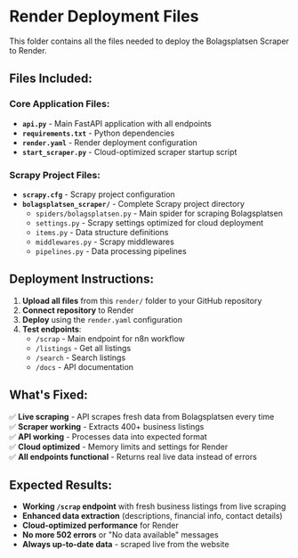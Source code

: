 # Render Deployment Files

This folder contains all the files needed to deploy the Bolagsplatsen Scraper to Render.

## Files Included:

### Core Application Files:
- **`api.py`** - Main FastAPI application with all endpoints
- **`requirements.txt`** - Python dependencies
- **`render.yaml`** - Render deployment configuration
- **`start_scraper.py`** - Cloud-optimized scraper startup script

### Scrapy Project Files:
- **`scrapy.cfg`** - Scrapy project configuration
- **`bolagsplatsen_scraper/`** - Complete Scrapy project directory
  - `spiders/bolagsplatsen.py` - Main spider for scraping Bolagsplatsen
  - `settings.py` - Scrapy settings optimized for cloud deployment
  - `items.py` - Data structure definitions
  - `middlewares.py` - Scrapy middlewares
  - `pipelines.py` - Data processing pipelines

## Deployment Instructions:

1. **Upload all files** from this `render/` folder to your GitHub repository
2. **Connect repository** to Render
3. **Deploy** using the `render.yaml` configuration
4. **Test endpoints**:
   - `/scrap` - Main endpoint for n8n workflow
   - `/listings` - Get all listings
   - `/search` - Search listings
   - `/docs` - API documentation

## What's Fixed:

✅ **Live scraping** - API scrapes fresh data from Bolagsplatsen every time  
✅ **Scraper working** - Extracts 400+ business listings  
✅ **API working** - Processes data into expected format  
✅ **Cloud optimized** - Memory limits and settings for Render  
✅ **All endpoints functional** - Returns real live data instead of errors  

## Expected Results:

- **Working `/scrap` endpoint** with fresh business listings from live scraping
- **Enhanced data extraction** (descriptions, financial info, contact details)
- **Cloud-optimized performance** for Render
- **No more 502 errors** or "No data available" messages
- **Always up-to-date data** - scraped live from the website
